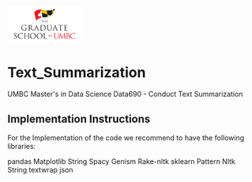 <img src="Images/UMBC_Graduate_School.jpg" width="150">

# Text_Summarization
UMBC Master's in Data Science Data690 - Conduct Text Summarization 

## Implementation Instructions
For the Implementation of the code we recommend to have the following libraries:

pandas
Matplotlib
String
Spacy
Genism
Rake-nltk
sklearn
Pattern
Nltk
String
textwrap
json
